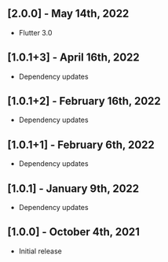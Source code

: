 ## [2.0.0] - May 14th, 2022

* Flutter 3.0


## [1.0.1+3] - April 16th, 2022

* Dependency updates


## [1.0.1+2] - February 16th, 2022

* Dependency updates


## [1.0.1+1] - February 6th, 2022

* Dependency updates


## [1.0.1] - January 9th, 2022

* Dependency updates


## [1.0.0] - October 4th, 2021

* Initial release
